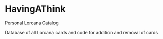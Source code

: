 # HavingAThink
Personal Lorcana Catalog

Database of all Lorcana cards and code for addition and removal of cards